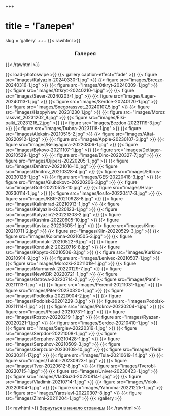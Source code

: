 +++
# title = 'Галерея'
slug = 'gallery'
+++
{{< rawhtml >}}
<h3 align="center">Галерея</h3>
{{< /rawhtml >}}

{{< load-photoswipe >}}
{{< gallery caption-effect="fade" >}}
{{< figure src="images/Kalyazin-20240330-1.jpg" >}}
{{< figure src="images/Breeze-20240316-1.jpg" >}}
{{< figure src="images/Otkryt-20240309-1.jpg" >}}
{{< figure src="images/Otkryt-20240210-1.jpg" >}}
{{< figure src="images/Sever-20240203-1.jpg" >}}
{{< figure src="images/Lager-20240113-1.jpg" >}}
{{< figure src="images/Serdce-20240120-1.jpg" >}}
{{< figure src="images/Snegorassvet_20240107_5.jpg" >}}
{{< figure src="images/HappyNew_20231230_1.jpg" >}}
{{< figure src="images/Moroz rassvet_20231202_8.jpg" >}}
{{< figure src="images/Elki-palki_20231216_2.jpg" >}}
{{< figure src="images/Bezdon-20231119-3.jpg" >}}
{{< figure src="images/Dubna-20231118-1.jpg" >}}
{{< figure src="images/Aleksin-20210515-2.jpg" >}}
{{< figure src="images/Altai-20220912-1.jpg" >}}
{{< figure src="images/Apple-20230107-3.jpg" >}}
{{< figure src="images/Belayagora-20220806-1.jpg" >}}
{{< figure src="images/Bykovo-20211107-1.jpg" >}}
{{< figure src="images/Detlager-20210529-1.jpg" >}}
{{< figure src="images/Dino-20220327-7.jpg" >}}
{{< figure src="images/Djipers-20220205-1.jpg" >}}
{{< figure src="images/Dmitrov-20221016-10.jpg" >}}
{{< figure src="images/Dmitrov_20210328-4.jpg" >}}
{{< figure src="images/Elbrus-20230128-1.jpg" >}}
{{< figure src="images/GES-20220418-3.jpg" >}}
{{< figure src="images/Glubokovo-20220206-3.jpg" >}}
{{< figure src="images/Golf-20220525-10.jpg" >}}
{{< figure src="images/Hrap-20230114-1.jpg" >}}
{{< figure src="images/Iosifo-20220417-3.jpg" >}}
{{< figure src="images/KBR-20210928-8.jpg" >}}
{{< figure src="images/Kalininrad-20210913-1.jpg" >}}
{{< figure src="images/Kalyazin-20220123-1.jpg" >}}
{{< figure src="images/Kalyazin2-20221203-2.jpg" >}}
{{< figure src="images/Kashira-20220605-10.jpg" >}}
{{< figure src="images/Kavkaz-20220505-1.jpg" >}}
{{< figure src="images/Kino-20210711-2.jpg" >}}
{{< figure src="images/Klin-20220529-3.jpg" >}}
{{< figure src="images/Kolomna-20210505-3.jpg" >}}
{{< figure src="images/Konduki-20210522-6.jpg" >}}
{{< figure src="images/Konduki2-20220716-8.jpg" >}}
{{< figure src="images/Kopyto-20210506-3.jpg" >}}
{{< figure src="images/Kurkino-20210914-9.jpg" >}}
{{< figure src="images/Lenivec-20210507-1.jpg" >}}
{{< figure src="images/Morozki-20211019-1.jpg" >}}
{{< figure src="images/Murmansk-20220129-7.jpg" >}}
{{< figure src="images/NewKBR-20220721-1.jpg" >}}
{{< figure src="images/Ostrova-20220714-2.jpg" >}}
{{< figure src="images/Panfil-20211113-1.jpg" >}}
{{< figure src="images/Peremil-20211031-1.jpg" >}}
{{< figure src="images/Piter-20230320-1.jpg" >}}
{{< figure src="images/Podlodka-20220904-2.jpg" >}}
{{< figure src="images/Podolsk-20201229-3.jpg" >}}
{{< figure src="images/Podolsk-20211114-1.jpg" >}}
{{< figure src="images/Pokrov-20230204-1.jpg" >}}
{{< figure src="images/Posad-20210731-1.jpg" >}}
{{< figure src="images/Rostov-20220219-1.jpg" >}}
{{< figure src="images/Ryazan-20220221-1.jpg" >}}
{{< figure src="images/Serdce-20210410-1.jpg" >}}
{{< figure src="images/Sergiev-20220319-1.jpg" >}}
{{< figure src="images/Serpdor-20221008-1.jpg" >}}
{{< figure src="images/Serpuhov-20210428-1.jpg" >}}
{{< figure src="images/Serpuhov-20210509-3.jpg" >}}
{{< figure src="images/Serpzubr-20230108-10.jpg" >}}
{{< figure src="images/Terib-20230311-17.jpg" >}}
{{< figure src="images/Tula-20210619-14.jpg" >}}
{{< figure src="images/Tulobl-20230923-1.jpg" >}}
{{< figure src="images/Tver-20220612-8.jpg" >}}
{{< figure src="images/Tverobl-20230715-1.jpg" >}}
{{< figure src="images/Univer-20230423-1.jpg" >}}
{{< figure src="images/VladSuzd-20220814-1.jpg" >}}
{{< figure src="images/Vladimir-20210714-1.jpg" >}}
{{< figure src="images/Volok-20220904-1.jpg" >}}
{{< figure src="images/Yahroma-20221225-1.jpg" >}}
{{< figure src="images/Yaroslavl-20220307-8.jpg" >}}
{{< figure src="images/Zimni-20211204-1.jpg" >}}
{{< /gallery >}}



{{< rawhtml >}}
<a href="#">Вернуться в начало страницы</a>
{{< /rawhtml >}}
